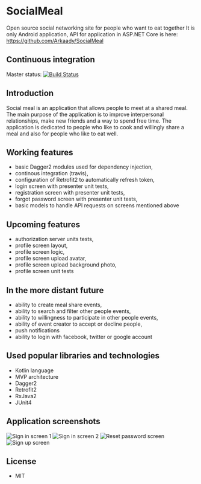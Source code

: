 # SocialMeal

Open source social networking site for people who want to eat together
It is only Android application, API for application in ASP.NET Core is here: https://github.com/Arkaady/SocialMeal

## Continuous integration

Master status:  [![Build Status](https://travis-ci.org/stramek/SocialMeal.svg?branch=master)](https://travis-ci.org/stramek/SocialMeal)

## Introduction

Social meal is an application that allows people to meet at a shared meal. 
The main purpose of the application is to improve interpersonal relationships, make new friends and a way to spend free time. The application is dedicated to people who like to cook and willingly share a meal and also for people who like to eat well.

## Working features
- basic Dagger2 modules used for dependency injection,
- continous integration (travis),
- configuration of Retrofit2 to automatically refresh token,
- login screen with presenter unit tests,
- registration screen with presenter unit tests,
- forgot password screen with presenter unit tests,
- basic models to handle API requests on screens mentioned above

## Upcoming features
- authorization server units tests,
- profile screen layout,
- profile screen logic,
- profile screen upload avatar,
- profile screen upload background photo,
- profile screen unit tests

## In the more distant future
- ability to create meal share events,
- ability to search and filter other people events,
- ability to willingness to participate in other people events,
- ability of event creator to accept or decline people,
- push notifications
- ability to login with facebook, twitter or google account

## Used popular libraries and technologies
- Kotlin language
- MVP architecture
- Dagger2
- Retrofit2
- RxJava2
- JUnit4

## Application screenshots
![Sign in screen 1](https://github.com/stramek/SocialMeal/blob/master/app_images/1.png?raw=true)
![Sign in screen 2](https://github.com/stramek/SocialMeal/blob/master/app_images/2.png?raw=true)
![Reset password screen](https://github.com/stramek/SocialMeal/blob/master/app_images/3.png?raw=true)
![Sign up screen](https://github.com/stramek/SocialMeal/blob/master/app_images/4.png?raw=true)

## License
- MIT
